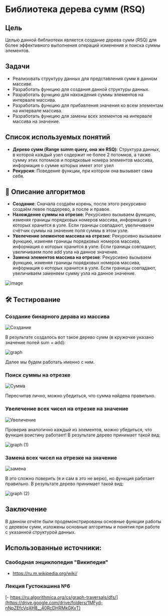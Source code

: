 # Библиотека дерева сумм (RSQ)

## Цель

Целью данной библиотеки является создание дерева сумм (RSQ) для более эффективного выполнения операций изменения и поиска суммы элементов.

##  Задачи

- Реализовать структуру данных для представления сумм в данном массиве.
- Разработать функцию для создания данной структуры данных.
- Разработать функцию для нахождения суммы элементов на интервале массива.
- Разработать функцию для прибавления значения ко всем элементам на интервале массива.
- Разработать функцию для замены всех элементов на интервале массива на значение.

##  Список используемых понятий
- **Дерево сумм (Range summ query, она же RSQ)**: Структура данных, в которой каждый узел содержит не более 2 потомков, а также сумму этих потомков и порядковые номера элементов массива, информация о сумме которых имеет этот узел
- **Рекурсия**: Поведение функции, при котором она вызывает сама себя.

## 📖 Описание алгоритмов

- **Создание**: Сначала создаём корень, после этого рекурсивно создаём левое поддерево, а после и правое.
- **Нахождение суммы на отрезке**: Рекурсивно вызываем функцию, изменяя границы порядковых номеров массива, информация о которых хранится в узле. Если границы совпадают, увеличиваем счётчик суммы на значение поля суммы в этом узле.
- **Увелечение элементов массива на отрезке**:  Рекурсивно вызываем функцию, изменяя границы порядковых номеров массива, информация о которых хранится в узле. Если границы совпадают, увеличиваем поле add узла на данное значение. 
- **Замена элементов массива на отрезке**:  Рекурсивно вызываем функцию, изменяя границы порядковых номеров массива, информация о которых хранится в узле. Если границы совпадают, увеличиваем заменяем сумму узла на данное значение. 
  
![image](https://github.com/user-attachments/assets/a4668cbc-a022-4e83-9611-9323adb7ffcc)

## 🛠️ Тестирование

### Создание бинарного дерава из массива

![Создание](https://github.com/user-attachments/assets/13c2af82-5209-45a5-8d08-70d96ec3c6aa)

В результате создалось вот такое дерево сумм (в кружочке указано значение полей sum + add):

![graph](https://github.com/user-attachments/assets/7687957d-10e0-4b51-81e9-63570d7fd95d)

Далее мы будем работать именно с ним.
### Поиск суммы на отрезке

![Сумма](https://github.com/user-attachments/assets/670a1221-e72e-4f47-9a5f-f2b3eda45ab4)

Пересчитав лично, можно убедиться, что сумма найдена правильно.

### Увелечение всех чисел на отрезке на значение

![Увеличение](https://github.com/user-attachments/assets/5f8fead3-f101-440d-bc24-ba9a095dba81)

Проверив аналогично каждый из элементов, можно убедиться, что функция воистину работает! В результате дерево принимает такой вид:

![graph (1)](https://github.com/user-attachments/assets/af826836-6ece-475a-a8bc-12492cacf1d7)

### Замена всех чисел на отрезке на значение

![замена](https://github.com/user-attachments/assets/eff4a246-9f9c-4fc6-8111-bdb7d6bb000b)

В это сложно поверить (я и сам в это не верю), но функция работает правильно. В результате дерево принимает такой вид:

![graph (2)](https://github.com/user-attachments/assets/2ed0e158-dada-4c5d-a729-d764ac7f3018)


## Заключение
 В данном отчёте были продемонстрированы основные функции работы с деревом сумм, изложены основные алгоритмы и понятия при работе с указанной структурой данных.

## Использованные источники:

### Свободная энциклопедия "Википедия"
- https://ru.m.wikipedia.org/wiki/

### Лекция Густокашина №6
[- https://ru.algorithmica.org/cs/graph-traversals/dfs/](https://drive.google.com/drive/folders/1MFyd-nNpZEfcVqXH8__40RcDHRMkGKvT)
